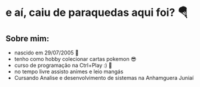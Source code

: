 


# e aí, caiu de paraquedas aqui foi? 🪂 







## Sobre mim: 
- nascido em 29/07/2005  🥳 
- tenho como hobby colecionar cartas pokemon  😎 
-  curso de programação na Ctrl+Play :)  🧠 
- no tempo livre assisto animes e leio mangás
- Cursando Analise e desenvolvimento de sistemas na Anhamguera Juniaí
